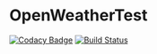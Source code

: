 # OpenWeatherTest
[![Codacy Badge](https://api.codacy.com/project/badge/Grade/84810c9f768440c2bc9c7a69fe86c79a)](https://www.codacy.com/app/sjmach/OpenWeatherTest?utm_source=github.com&amp;utm_medium=referral&amp;utm_content=sjmach/OpenWeatherTest&amp;utm_campaign=Badge_Grade)
[![Build Status](https://travis-ci.com/sjmach/OpenWeatherTest.svg?branch=homepage)](https://travis-ci.com/sjmach/OpenWeatherTest)